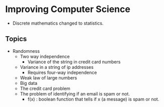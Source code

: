 # Improving Computer Science

- Discrete mathematics changed to statistics.

## Topics

- Randomness
    + Two way independence
        * Variance of the string in credit card numbers
    + Variance in a string of ip addresses
        * Requires four-way independence
    + Weak law of large numbers
    + Big data
    + The credit card problem
    + The problem of identifying if an email is spam or not.
        * f(x) : boolean function that tells if x (a message) is spam or not.